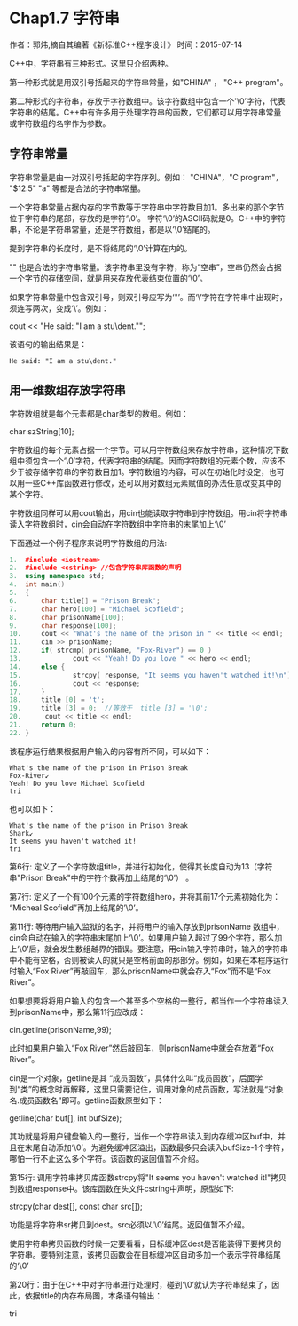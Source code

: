 ﻿Chap1.7 字符串
==================
作者：郭炜,摘自其编著《新标准C++程序设计》
时间：2015-07-14  

C++中，字符串有三种形式。这里只介绍两种。

第一种形式就是用双引号括起来的字符串常量，如"CHINA" ， "C++ program"。

第二种形式的字符串，存放于字符数组中。该字符数组中包含一个'\0’字符，代表字符串的结尾。C++中有许多用于处理字符串的函数，它们都可以用字符串常量或字符数组的名字作为参数。


字符串常量
--------------

字符串常量是由一对双引号括起的字符序列。例如： "CHINA"，"C program"， "$12.5" "a" 等都是合法的字符串常量。

一个字符串常量占据内存的字节数等于字符串中字符数目加1。多出来的那个字节位于字符串的尾部，存放的是字符‘\0’。 字符‘\0’的ASCII码就是0。C++中的字符串，不论是字符串常量，还是字符数组，都是以‘\0’结尾的。

提到字符串的长度时，是不将结尾的‘\0’计算在内的。



"" 也是合法的字符串常量。该字符串里没有字符，称为“空串”，空串仍然会占据一个字节的存储空间，就是用来存放代表结束位置的‘\0’。

如果字符串常量中包含双引号，则双引号应写为‘\"’。而‘\’字符在字符串中出现时，须连写两次，变成‘\\’。例如：

cout << "He said: \"I am a stu\\dent.\"";

该语句的输出结果是：

```
He said: "I am a stu\dent."
```


用一维数组存放字符串
-------------------

字符数组就是每个元素都是char类型的数组。例如：

char szString[10];

字符数组的每个元素占据一个字节。可以用字符数组来存放字符串，这种情况下数组中须包含一个‘\0’字符，代表字符串的结尾。因而字符数组的元素个数，应该不少于被存储字符串的字符数目加1。字符数组的内容，可以在初始化时设定，也可以用一些C++库函数进行修改，还可以用对数组元素赋值的办法任意改变其中的某个字符。

字符数组同样可以用cout输出，用cin也能读取字符串到字符数组。用cin将字符串读入字符数组时，cin会自动在字符数组中字符串的末尾加上‘\0’

下面通过一个例子程序来说明字符数组的用法: 

```cpp
1.	#include <iostream>
2.	#include <cstring> //包含字符串库函数的声明 
3.	using namespace std;
4.	int main() 
5.	{
6.		char title[] = "Prison Break";
7.		char hero[100] = "Michael Scofield";
8.		char prisonName[100];
9.		char response[100];
10.		cout << "What's the name of the prison in " << title << endl;
11.		cin >> prisonName;
12.		if( strcmp( prisonName, "Fox-River") == 0 )  
13.				cout << "Yeah! Do you love " << hero << endl;
14.		else {
15.				strcpy( response, "It seems you haven't watched it!\n");
16.				cout << response;
17.		}
18.		title [0] = 't';
19.		title [3] = 0;  //等效于  title [3] = '\0';
20.		 cout << title << endl;
21.	    return 0;
22.	}
```

该程序运行结果根据用户输入的内容有所不同，可以如下：

```
What's the name of the prison in Prison Break
Fox-River↙
Yeah! Do you love Michael Scofield
tri
```

也可以如下：

```
What's the name of the prison in Prison Break
Shark↙
It seems you haven't watched it!
tri
```

第6行: 定义了一个字符数组title，并进行初始化，使得其长度自动为13（字符串"Prison Break"中的字符个数再加上结尾的‘\0’） 。


第7行: 定义了一个有100个元素的字符数组hero，并将其前17个元素初始化为： “Micheal Scofield”再加上结尾的’\0’。

第11行: 等待用户输入监狱的名字，并将用户的输入存放到prisonName 数组中，cin会自动在输入的字符串末尾加上‘\0’。如果用户输入超过了99个字符，那么加上‘\0’后，就会发生数组越界的错误。要注意，用cin输入字符串时，输入的字符串中不能有空格，否则被读入的就只是空格前面的那部分。例如，如果在本程序运行时输入“Fox River”再敲回车，那么prisonName中就会存入“Fox”而不是“Fox River”。

如果想要将将用户输入的包含一个甚至多个空格的一整行，都当作一个字符串读入到prisonName中，那么第11行应改成：

cin.getline(prisonName,99);

此时如果用户输入“Fox River”然后敲回车，则prisonName中就会存放着“Fox River”。

cin是一个对象，getline是其 “成员函数”，具体什么叫“成员函数”，后面学到“类”的概念时再解释，这里只需要记住，调用对象的成员函数，写法就是“对象名.成员函数名”即可。getline函数原型如下：

getline(char buf[], int bufSize);

其功就是将用户键盘输入的一整行，当作一个字符串读入到内存缓冲区buf中，并且在末尾自动添加‘\0’。为避免缓冲区溢出，函数最多只会读入bufSize-1个字符，哪怕一行不止这么多个字符。该函数的返回值暂不介绍。

第15行: 调用字符串拷贝库函数strcpy将"It seems you haven't watched it!"拷贝到数组response中。该库函数在头文件cstring中声明，原型如下:

strcpy(char  dest[], const char src[]);

功能是将字符串sr拷贝到dest。src必须以‘\0’结尾。返回值暂不介绍。

使用字符串拷贝函数的时候一定要看看，目标缓冲区dest是否能装得下要拷贝的字符串。要特别注意，该拷贝函数会在目标缓冲区自动多加一个表示字符串结尾的‘\0’


第20行：由于在C++中对字符串进行处理时，碰到‘\0’就认为字符串结束了，因此，依据title的内存布局图，本条语句输出：

tri

